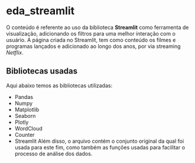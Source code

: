 # eda_streamlit

O conteúdo é referente ao uso da biblioteca **Streamlit** como ferramenta de visualização, adicionando os filtros para uma melhor interação com o usuário.
A página criada no Streamlit, tem como conteúdo os filmes e programas lançados e adicionado ao longo dos anos, por via streaming *Netflix*.

## Bibliotecas usadas
Aqui abaixo temos as bibliotecas utilizadas:
- Pandas
- Numpy
- Matplotlib
- Seaborn
- Plotly
- WordCloud
- Counter
- Streamlit
Além disso, o arquivo contém o conjunto original da qual foi usada para este fim, como também as funções usadas para facilitar o processo de análise dos dados.
 
